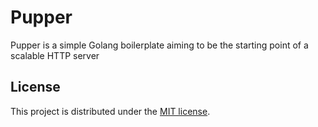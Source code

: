 # Pupper

Pupper is a simple Golang boilerplate aiming to be the starting point of a scalable HTTP server

## License

This project is distributed under the [MIT license](LICENSE).
